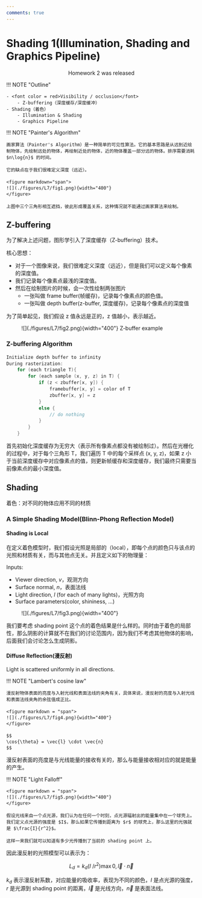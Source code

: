 ```yaml
---
comments: true
---
```


# **Shading 1(Illumination, Shading and Graphics Pipeline)**

<body>
<p align = "center">Homework 2 was released</p>
</body>

!!! NOTE "Outline"

    - <font color = red>Visibility / occlusion</font>
        - Z-buffering（深度缓存/深度缓冲）
    - Shading（着色）
        - Illumination & Shading
        - Graphics Pipeline

!!! NOTE "Painter's Algorithm"

    画家算法（Painter's Algorithm）是一种简单的可见性算法。它的基本思路是从远到近绘制物体，先绘制远处的物体，再绘制近处的物体，近的物体覆盖一部分远的物体。排序需要消耗 $n\log{n}$ 的时间。

    它的缺点在于我们很难定义深度（远近）。

    <figure markdown="span">
    ![](./figures/L7/fig1.png){width="400"}
    </figure>

    上图中三个三角形相互遮挡，彼此形成覆盖关系，这种情况就不能通过画家算法来绘制。

## **Z-buffering**

为了解决上述问题，图形学引入了深度缓存（Z-buffering）技术。

核心思想：

- 对于一个图像来说，我们很难定义深度（远近），但是我们可以定义每个像素的深度值。
- 我们记录每个像素点最浅的深度值。
- 然后在绘制图片的时候，会一次性绘制两张图片
    - 一张叫做 frame buffer(帧缓存)，记录每个像素点的颜色值。
    - 一张叫做 depth buffer(z-buffer, 深度缓存)，记录每个像素点的深度值

为了简单起见，我们假设 z 值永远是正的，z 值越小，表示越近。

<figure markdown="span">
![](./figures/L7/fig2.png){width="400"}
<figurecaption>Z-buffer example</figurecaption>
</figure>

### **Z-buffering Algorithm**

```cpp
Initialize depth buffer to infinity
During rasterization:
    for (each triangle T){
        for (each sample (x, y, z) in T) {
            if (z < zbuffer[x, y]) {
                framebuffer[x, y] = color of T
                zbuffer[x, y] = z
            }
            else {
                // do nothing
            }
        }
    }
```

首先初始化深度缓存为无穷大（表示所有像素点都没有被绘制过）。然后在光栅化的过程中，对于每个三角形 T，我们遍历 T 中的每个采样点 (x, y, z)，如果 z 小于当前深度缓存中对应像素点的值，则更新帧缓存和深度缓存，我们最终只需要当前像素点的最小深度值。

## **Shading**

着色：对不同的物体应用不同的材质

### **A Simple Shading Model(Blinn-Phong Reflection Model)**

#### **Shading is Local**

在定义着色模型时，我们假设光照是局部的（local），即每个点的颜色只与该点的光照和材质有关，而与其他点无关。并且定义如下的物理量：

Inputs:

- Viewer direction, $v$，观测方向
- Surface normal, $n$，表面法线
- Light direction, $l$ (for each of many lights)，光照方向
- Surface parameters(color, shininess, ...)

<figure markdown = "span">
![](./figures/L7/fig3.png){width="400"}
</figure>

我们要考虑 shading point 这个点的着色结果是什么样的。同时由于着色的局部性，那么阴影的计算就不在我们的讨论范围内，因为我们不考虑其他物体的影响，后面我们会讨论怎么生成阴影。

#### **Diffuse Reflection(漫反射)**

Light is scattered uniformly in all directions.

!!! NOTE "Lambert's cosine law"

    漫反射物体表面的亮度与入射光线和表面法线的夹角有关，具体来说，漫反射的亮度与入射光线和表面法线夹角的余弦值成正比。

    <figure markdown = "span">
    ![](./figures/L7/fig4.png){width="400"}
    </figure>

    $$
    \cos{\theta} = \vec{l} \cdot \vec{n}
    $$

漫反射表面的亮度是与光线能量的接收有关的，那么与能量接收相对应的就是能量的产生。

!!! NOTE "Light Falloff"

    <figure markdown = "span">
    ![](./figures/L7/fig5.png){width="400"}
    </figure>

    假设光线来自一个点光源，我们认为在任何一个时刻，点光源辐射出的能量集中在一个球壳上。我们定义点光源的强度是 $I$，那么如果它传播到距离为 $r$ 的球壳上，那么这里的光强就是 $\frac{I}{r^2}$。

    这样一来我们就可以知道有多少光传播到了当前的 shading point 上。

因此漫反射的光照模型可以表示为：

$$
L_d = k_d(I \ / r^2)\max{0, \vec{l} \cdot \vec{n}}
$$

$k_d$ 表示漫反射系数，对应能量的吸收率，表现为不同的颜色，$I$ 是点光源的强度，$r$ 是光源到 shading point 的距离，$\vec{l}$ 是光线方向，$\vec{n}$ 是表面法线。
